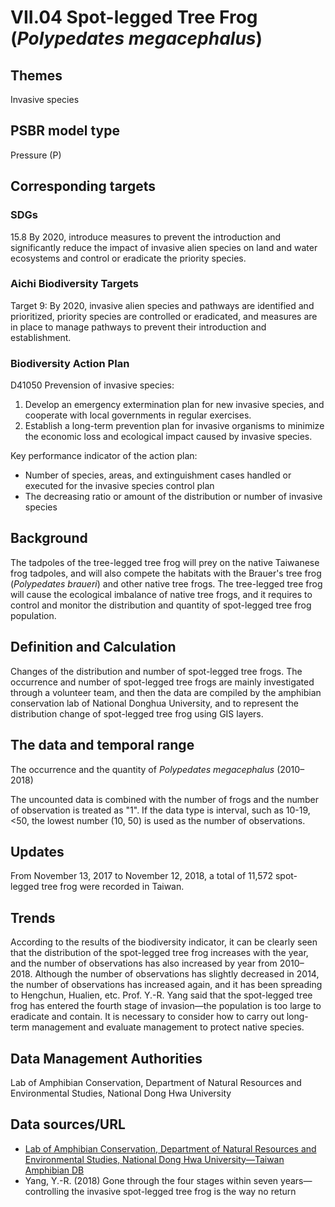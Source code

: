# VII.04 Spot-legged Tree Frog (*Polypedates megacephalus*)

<script type="text/javascript" src="http://cdn.mathjax.org/mathjax/latest/MathJax.js?config=TeX-AMS-MML_HTMLorMML"></script>

## Themes
Invasive species
## PSBR model type
Pressure (P)
## Corresponding targets
### SDGs
15.8 By 2020, introduce measures to prevent the introduction and significantly reduce the impact of invasive alien species on land and water ecosystems and control or eradicate the priority species.
### Aichi Biodiversity Targets
Target 9: By 2020, invasive alien species and pathways are identified and prioritized, priority species are controlled or eradicated, and measures are in place to manage pathways to prevent their introduction and establishment.
### Biodiversity Action Plan
D41050 Prevension of invasive species:
1. Develop an emergency extermination plan for new invasive species, and cooperate with local governments in regular exercises.
2. Establish a long-term prevention plan for invasive organisms to minimize the economic loss and ecological impact caused by invasive species.

Key performance indicator of the action plan:
* Number of species, areas, and extinguishment cases handled or executed for the invasive species control plan
* The decreasing ratio or amount of the distribution or number of invasive species
## Background
The tadpoles of the tree-legged tree frog will prey on the native Taiwanese frog tadpoles, and will also compete the habitats with the Brauer's tree frog (*Polypedates braueri*) and other native tree frogs. The tree-legged tree frog will cause the ecological imbalance of native tree frogs, and it requires to control and monitor the distribution and quantity of spot-legged tree frog population.
## Definition and Calculation
Changes of the distribution and number of spot-legged tree frogs. The occurrence and number of spot-legged tree frogs are mainly investigated through a volunteer team, and then the data are compiled by the amphibian conservation lab of National Donghua University, and to represent the distribution change of spot-legged tree frog using GIS layers.
## The data and temporal range
The occurrence and the quantity of *Polypedates megacephalus* (2010–2018)

The uncounted data is combined with the number of frogs and the number of observation is treated as "1". If the data type is interval, such as 10-19,&lt;50, the lowest number (10, 50) is used as the number of observations.

## Updates
From November 13, 2017 to November 12, 2018, a total of 11,572 spot-legged tree frog were recorded in Taiwan.
## Trends
According to the results of the biodiversity indicator, it can be clearly seen that the distribution of the spot-legged tree frog increases with the year, and the number of observations has also increased by year from 2010–2018. Although the number of observations has slightly decreased in 2014, the number of observations has increased again, and it has been spreading to Hengchun, Hualien, etc. Prof. Y.-R. Yang said that the spot-legged tree frog has entered the fourth stage of invasion—the population is too large to eradicate and contain. It is necessary to consider how to carry out long-term management and evaluate management to protect native species.
## Data Management Authorities
Lab of Amphibian Conservation, Department of Natural Resources and Environmental Studies, National Dong Hwa University
## Data sources/URL
* [Lab of Amphibian Conservation, Department of Natural Resources and Environmental Studies, National Dong Hwa University—Taiwan Amphibian DB](http://tad.froghome.org/charts/2007-2018/main.html)
* Yang, Y.-R. (2018) Gone through the four stages within seven years—controlling the invasive spot-legged tree frog is the way no return